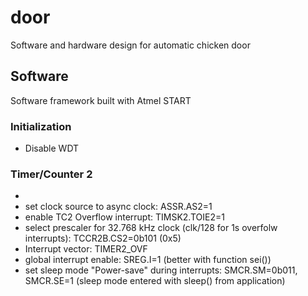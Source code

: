 # door
Software and hardware design for automatic chicken door

## Software
Software framework built with Atmel START

### Initialization

* Disable WDT

### Timer/Counter 2
*
* set clock source to async clock: ASSR.AS2=1
* enable TC2 Overflow interrupt: TIMSK2.TOIE2=1
* select prescaler for 32.768 kHz clock (clk/128 for 1s overfolw interrupts): TCCR2B.CS2=0b101 (0x5)
* Interrupt vector: TIMER2_OVF
* global interrupt enable: SREG.I=1 (better with function sei())
* set sleep mode "Power-save" during interrupts: SMCR.SM=0b011, SMCR.SE=1 (sleep mode entered with sleep() from application)


